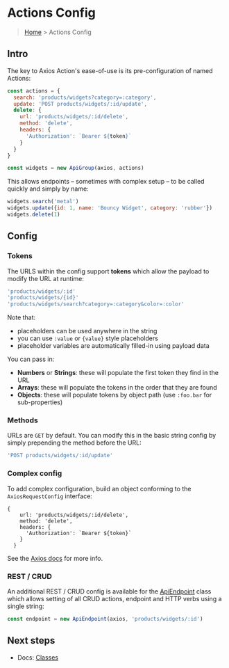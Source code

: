 # Actions Config

> [Home](README.md) &gt; Actions Config

## Intro

The key to Axios Action's ease-of-use is its pre-configuration of named Actions:

```js
const actions = {
  search: 'products/widgets?category=:category',
  update: 'POST products/widgets/:id/update',
  delete: {
    url: 'products/widgets/:id/delete',
    method: 'delete',
    headers: {
      'Authorization': `Bearer ${token}`
    }
  }
}
```
```js
const widgets = new ApiGroup(axios, actions)
```

This allows endpoints – sometimes with complex setup – to be called quickly and simply by name:

```js
widgets.search('metal')
widgets.update({id: 1, name: 'Bouncy Widget', category: 'rubber'})
widgets.delete(1)
```

## Config

### Tokens

The URLS within the config support **tokens** which allow the payload to modify the URL at runtime:

```js
'products/widgets/:id'
'products/widgets/{id}'
'products/widgets/search?category=:category&color=:color'
```

Note that:

- placeholders can be used anywhere in the string
- you can use `:value` or `{value}` style placeholders
- placeholder variables are automatically filled-in using payload data

You can pass in:

- **Numbers** or **Strings**: these will populate the first token they find in the URL
- **Arrays**: these will populate the tokens in the order that they are found
- **Objects**: these will populate tokens by object path (use `:foo.bar` for sub-properties)


### Methods

URLs are `GET` by default. You can modify this in the basic string config by simply prepending the method before the URL:

```js
'POST products/widgets/:id/update'
```

### Complex config

To add complex configuration, build an object conforming to the `AxiosRequestConfig` interface:

```
{
    url: 'products/widgets/:id/delete',
    method: 'delete',
    headers: {
      'Authorization': `Bearer ${token}`
    }
  }
```

See the [Axios docs](https://github.com/axios/axios#request-config) for more info.

### REST / CRUD

An additional REST / CRUD config is available for the [ApiEndpoint](classes/ApiEndpoint.md) class which allows setting of all CRUD actions, endpoint and HTTP verbs using a single string:


```js
const endpoint = new ApiEndpoint(axios, 'products/widgets/:id')
```

## Next steps 

- Docs: [Classes](classes/README.md)
